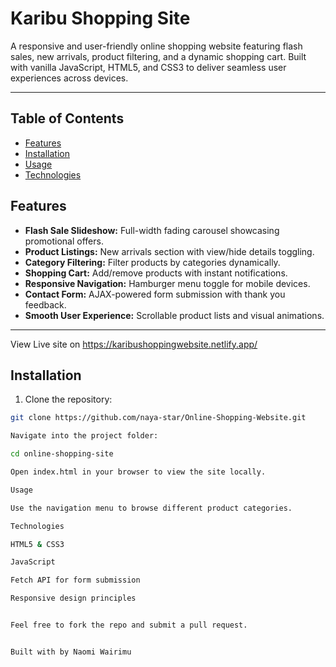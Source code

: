 # Karibu Shopping Site

A responsive and user-friendly online shopping website featuring flash sales, new arrivals, product filtering, and a dynamic shopping cart. Built with vanilla JavaScript, HTML5, and CSS3 to deliver seamless user experiences across devices.

---

## Table of Contents

- [Features](#features)  
- [Installation](#installation)  
- [Usage](#usage)  
- [Technologies](#technologies)  

## Features

- **Flash Sale Slideshow:** Full-width fading carousel showcasing promotional offers.
- **Product Listings:** New arrivals section with view/hide details toggling.
- **Category Filtering:** Filter products by categories dynamically.
- **Shopping Cart:** Add/remove products with instant notifications.
- **Responsive Navigation:** Hamburger menu toggle for mobile devices.
- **Contact Form:** AJAX-powered form submission with thank you feedback.
- **Smooth User Experience:** Scrollable product lists and visual animations.

---
View Live site on https://karibushoppingwebsite.netlify.app/

## Installation

1. Clone the repository:

```bash
git clone https://github.com/naya-star/Online-Shopping-Website.git

Navigate into the project folder:

cd online-shopping-site

Open index.html in your browser to view the site locally.

Usage

Use the navigation menu to browse different product categories.

Technologies

HTML5 & CSS3

JavaScript 

Fetch API for form submission

Responsive design principles


Feel free to fork the repo and submit a pull request.


Built with by Naomi Wairimu




